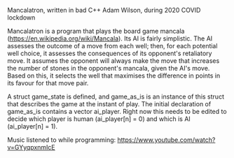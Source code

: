 Mancalatron, written in bad C++ Adam Wilson, during 2020 COVID lockdown

Mancalatron is a program that plays the board game mancala (https://en.wikipedia.org/wiki/Mancala). Its AI is fairly simplistic. The AI assesses the outcome of a move from each well; then, for each potential well choice, it assesses the consequences of its opponent's retaliatory move. It assumes the opponent will always make the move that increases the number of stones in the opponent's mancala, given the AI's move. Based on this, it selects the well that maximises the difference in points in its favour for that move pair.

A struct game_state is defined, and game_as_is is an instance of this struct that describes the game at the instant of play. The initial declaration of game_as_is contains a vector ai_player. Right now this needs to be edited to decide which player is human (ai_player[n] = 0) and which is AI (ai_player[n] = 1).

Music listened to while programming: https://www.youtube.com/watch?v=GYyqpxnmIcE

